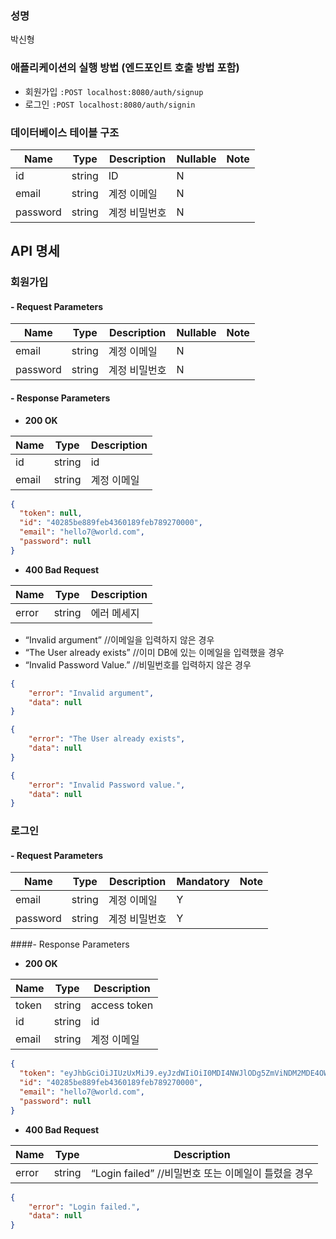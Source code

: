 ### 성명

박신형

### 애플리케이션의 실행 방법 (엔드포인트 호출 방법 포함)

- 회원가입
  `
  :POST localhost:8080/auth/signup
  `
- 로그인
`
:POST localhost:8080/auth/signin
`

### 데이터베이스 테이블 구조
| Name     | Type | Description | Nullable | Note |
|----------| --- |-----------|----------| --- |
| id       | string | ID        | N        |  |
| email    | string | 계정 이메일    | N        |  |
| password | string | 계정 비밀번호   | N        |  |

## API 명세
### 회원가입
#### - Request Parameters
| Name     | Type | Description | Nullable | Note |
|----------| --- |-----------|----------| --- |
| email    | string | 계정 이메일    | N        |  |
| password | string | 계정 비밀번호   | N        |  |

#### - Response Parameters

- **200 OK**

| Name | Type | Description |
| --- | --- |-------------|
| id | string | id          |
| email | string | 계정 이메일      |

```json
{
  "token": null,
  "id": "40285be889feb4360189feb789270000",
  "email": "hello7@world.com",
  "password": null
}
```

- **400 Bad Request**

| Name | Type | Description |
| --- | --- | --- |
| error | string | 에러 메세지
- “Invalid argument” //이메일을 입력하지 않은 경우
- “The User already exists” //이미 DB에 있는 이메일을 입력했을 경우
- “Invalid Password Value.” //비밀번호를 입력하지 않은 경우
```json
{
    "error": "Invalid argument",
    "data": null
}
```

```json
{
    "error": "The User already exists",
    "data": null
}
```

```json
{
    "error": "Invalid Password value.",
    "data": null
}
```
### 로그인
#### - Request Parameters

| Name     | Type | Description | Mandatory | Note |
|----------| ---- | --- | --- | --- |
| email    | string | 계정 이메일 | Y |  |
| password | string | 계정 비밀번호 | Y | |

####- Response Parameters

- **200 OK**

| Name | Type | Description   |
| ---- | --- |---------------|
| token | string | access token  |
| id | string | id            |
| email | string | 계정 이메일        |

```json
{
  "token": "eyJhbGciOiJIUzUxMiJ9.eyJzdWIiOiI0MDI4NWJlODg5ZmViNDM2MDE4OWZlYjc4OTI3MDAwMCIsImlzcyI6ImJvYXJkIGFwcCIsImlhdCI6MTY5MjE5NTczOSwiZXhwIjoxNjkyMjM4OTM5fQ.rkzaos_HPID1pO00lG4G4s24-n4fWH2eOEEMm8MVMMsLVr44Emo7Va_A55oMkd0DMNwuV41EjydKhcoWFuoRIw",
  "id": "40285be889feb4360189feb789270000",
  "email": "hello7@world.com",
  "password": null
}
```

- **400 Bad Request**

| Name | Type | Description                          |
| --- | --- |--------------------------------------|
| error | string | “Login failed” //비밀번호 또는 이메일이 틀렸을 경우 |

```json
{
    "error": "Login failed.",
    "data": null
}
```